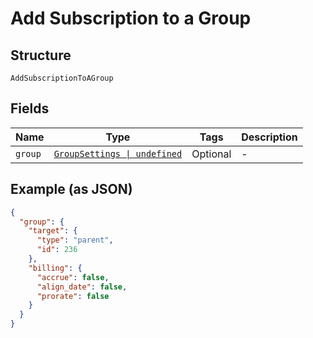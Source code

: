 
# Add Subscription to a Group

## Structure

`AddSubscriptionToAGroup`

## Fields

| Name | Type | Tags | Description |
|  --- | --- | --- | --- |
| `group` | [`GroupSettings \| undefined`](../../doc/models/group-settings.md) | Optional | - |

## Example (as JSON)

```json
{
  "group": {
    "target": {
      "type": "parent",
      "id": 236
    },
    "billing": {
      "accrue": false,
      "align_date": false,
      "prorate": false
    }
  }
}
```

